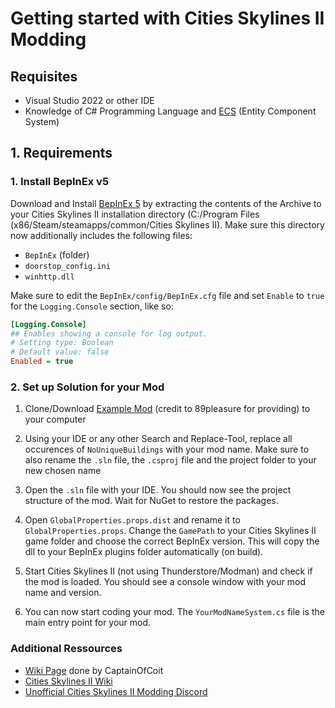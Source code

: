 ﻿# Getting started with Cities Skylines II Modding


## Requisites

- Visual Studio 2022 or other IDE
- Knowledge of C# Programming Language and [ECS]() (Entity Component System)

## 1. Requirements

### 1. Install BepInEx v5

Download and Install [BepInEx 5](https://thunderstore.io/c/cities-skylines-ii/p/BepInEx/BepInExPack/) by extracting the contents of the Archive to your Cities Skylines II installation directory (C:/Program Files (x86/Steam/steamapps/common/Cities Skylines II). Make sure this directory now additionally includes the following files:

- `BepInEx` (folder)
- `doorstop_config.ini`
- `winhttp.dll`

Make sure to edit the `BepInEx/config/BepInEx.cfg` file and set `Enable` to `true` for the `Logging.Console` section, like so:

```cfg
[Logging.Console]
## Enables showing a console for log output.
# Setting type: Boolean
# Default value: false
Enabled = true
```



### 2. Set up Solution for your Mod
1. Clone/Download [Example Mod](https:github.com/89pleasure/cities2-no-unique-buildings) (credit to 89pleasure for providing) to your computer


2. Using your IDE or any other Search and Replace-Tool, replace all occurences of `NoUniqueBuildings` with your mod name. Make sure to also rename the `.sln` file, the `.csproj` file and the project folder to your new chosen name


3. Open the `.sln` file with your IDE. You should now see the project structure of the mod. Wait for NuGet to restore the packages.


4. Open `GlobalProperties.props.dist` and rename it to `GlobalProperties.props`. Change the `GamePath` to your Cities Skylines II game folder and choose the correct BepInEx version. This will copy the dll to your BepInEx plugins folder automatically (on build).

5. Start Cities Skylines II (not using Thunderstore/Modman) and check if the mod is loaded. You should see a console window with your mod name and version. 

6. You can now start coding your mod. The `YourModNameSystem.cs` file is the main entry point for your mod.


### Additional Ressources

- [Wiki Page](https://wiki.ciim.dev/) done by CaptainOfCoit
- [Cities Skylines II Wiki](https://cs2.paradoxwikis.com/Cities_Skylines_II_Wiki)
- [Unofficial Cities Skylines II Modding Discord](https://discord.gg/vd7HXnpPJf)